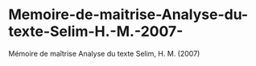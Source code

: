 # Memoire-de-maitrise-Analyse-du-texte-Selim-H.-M.-2007-
Mémoire de maîtrise Analyse du texte Selim, H. M. (2007)
